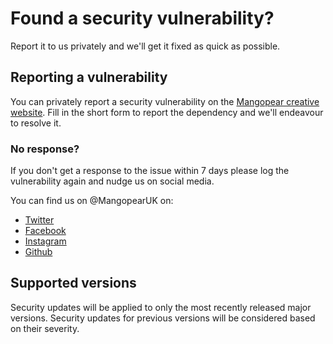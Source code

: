 # Found a security vulnerability?

Report it to us privately and we'll get it fixed as quick as possible.





## Reporting a vulnerability

You can privately report a security vulnerability on the [Mangopear creative 
website](https://mangopear.co.uk/report-a-security-vulnerability/). Fill in 
the short form to report the dependency and we'll endeavour to resolve it.


### No response?

If you don't get a response to the issue within 7 days please log the 
vulnerability again and nudge us on social media.

You can find us on @MangopearUK on: 
- [Twitter](https://twitter.com/MangopearUK)
- [Facebook](https://www.facebook.com/MangopearUK)
- [Instagram](https://instagram.com/MangopearUK/)
- [Github](https://github.com/mangopearuk/)





## Supported versions

Security updates will be applied to only the most recently released major 
versions. Security updates for previous versions will be considered based 
on their severity.

